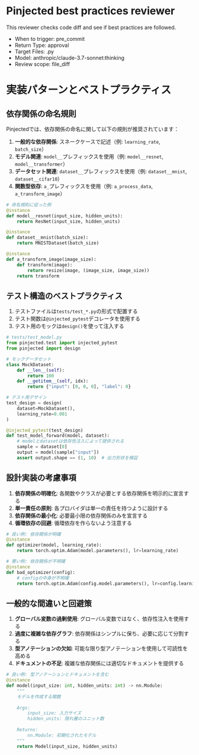 # Pinjected best practices reviewer
This reviewer checks code diff and see if best practices are followed.
- When to trigger: pre_commit
- Return Type: approval
- Target Files: .py
- Model: anthropic/claude-3.7-sonnet:thinking
- Review scope: file_diff

# 実装パターンとベストプラクティス

## 依存関係の命名規則

Pinjectedでは、依存関係の命名に関して以下の規則が推奨されています：

1. **一般的な依存関係**: スネークケースで記述（例: `learning_rate`, `batch_size`）
2. **モデル関連**: `model__`プレフィックスを使用（例: `model__resnet`, `model__transformer`）
3. **データセット関連**: `dataset__`プレフィックスを使用（例: `dataset__mnist`, `dataset__cifar10`）
4. **関数型依存**: `a_`プレフィックスを使用（例: `a_process_data`, `a_transform_image`）

```python
# 命名規則に従った例
@instance
def model__resnet(input_size, hidden_units):
    return ResNet(input_size, hidden_units)

@instance
def dataset__mnist(batch_size):
    return MNISTDataset(batch_size)

@instance
def a_transform_image(image_size):
    def transform(image):
        return resize(image, (image_size, image_size))
    return transform
```

## テスト構造のベストプラクティス

1. テストファイルは`tests/test_*.py`の形式で配置する
2. テスト関数は`@injected_pytest`デコレータを使用する
3. テスト用のモックは`design()`を使って注入する

```python
# tests/test_model.py
from pinjected.test import injected_pytest
from pinjected import design

# モックデータセット
class MockDataset:
    def __len__(self):
        return 100
    def __getitem__(self, idx):
        return {"input": [0, 0, 0], "label": 0}

# テスト用デザイン
test_design = design(
    dataset=MockDataset(),
    learning_rate=0.001
)

@injected_pytest(test_design)
def test_model_forward(model, dataset):
    # modelとdatasetは依存性注入によって提供される
    sample = dataset[0]
    output = model(sample["input"])
    assert output.shape == (1, 10)  # 出力形状を検証
```

## 設計実装の考慮事項

1. **依存関係の明確化**: 各関数やクラスが必要とする依存関係を明示的に宣言する
2. **単一責任の原則**: 各プロバイダは単一の責任を持つように設計する
3. **依存関係の最小化**: 必要最小限の依存関係のみを宣言する
4. **循環依存の回避**: 循環依存を作らないよう注意する

```python
# 良い例: 依存関係が明確
@instance
def optimizer(model, learning_rate):
    return torch.optim.Adam(model.parameters(), lr=learning_rate)

# 悪い例: 依存関係が不明確
@instance
def bad_optimizer(config):
    # configの中身が不明確
    return torch.optim.Adam(config.model.parameters(), lr=config.learning_rate)
```

## 一般的な間違いと回避策

1. **グローバル変数の過剰使用**: グローバル変数ではなく、依存性注入を使用する
2. **過度に複雑な依存グラフ**: 依存関係はシンプルに保ち、必要に応じて分割する
3. **型アノテーションの欠如**: 可能な限り型アノテーションを使用して可読性を高める
4. **ドキュメントの不足**: 複雑な依存関係には適切なドキュメントを提供する

```python
# 良い例: 型アノテーションとドキュメントを含む
@instance
def model(input_size: int, hidden_units: int) -> nn.Module:
    """
    モデルを作成する関数
    
    Args:
        input_size: 入力サイズ
        hidden_units: 隠れ層のユニット数
        
    Returns:
        nn.Module: 初期化されたモデル
    """
    return Model(input_size, hidden_units)
```
